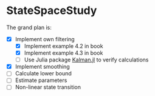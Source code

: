 # StateSpaceStudy

The grand plan is:
- [x] Implement own filtering 
  - [x] Implement example 4.2 in book
  - [x] Implement example 4.3 in book
  - [ ] Use Julia package [Kalman.jl](https://github.com/mschauer/Kalman.jl) to verify calculations
- [x] Implement smoothing
- [ ] Calculate lower bound 
- [ ] Estimate parameters
- [ ] Non-linear state transition
